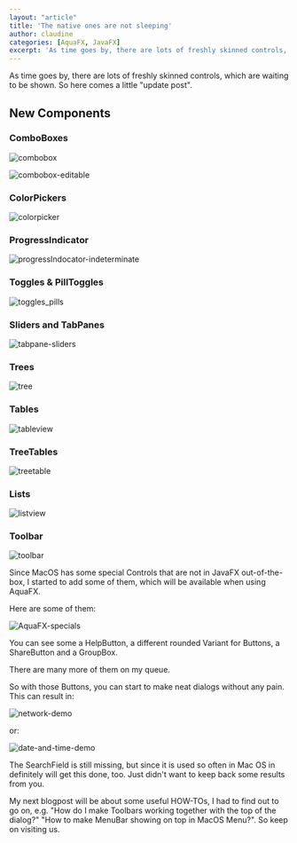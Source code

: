 ```yaml
---
layout: "article"
title: 'The native ones are not sleeping'
author: claudine
categories: [AquaFX, JavaFX]
excerpt: 'As time goes by, there are lots of freshly skinned controls, which are waiting to be shown. So here comes a little update.'
---
```

As time goes by, there are lots of freshly skinned controls, which are waiting to be shown. So here comes a little "update post".

## New Components

### ComboBoxes

![combobox](/assets/posts/guigarage-legacy/combobox.png)

![combobox-editable](/assets/posts/guigarage-legacy/combobox-editable.png)

### ColorPickers

![colorpicker](/assets/posts/guigarage-legacy/colorpicker.png)

### ProgressIndicator

![progressIndocator-indeterminate](/assets/posts/guigarage-legacy/progressIndocator-indeterminate.png)

### Toggles & PillToggles

![toggles_pills](/assets/posts/guigarage-legacy/toggles_pills.png)

### Sliders and TabPanes

![tabpane-sliders](/assets/posts/guigarage-legacy/tabpane-sliders.png)

### Trees

![tree](/assets/posts/guigarage-legacy/tree.png)

### Tables

![tableview](/assets/posts/guigarage-legacy/tableview.png)

### TreeTables

![treetable](/assets/posts/guigarage-legacy/treetable.png)

### Lists

![listview](/assets/posts/guigarage-legacy/listview.png)

### Toolbar

![toolbar](/assets/posts/guigarage-legacy/toolbar.png)

Since MacOS has some special Controls that are not in JavaFX out-of-the-box, I started to add some of them, which will be available when using AquaFX.

Here are some of them:

![AquaFX-specials](/assets/posts/guigarage-legacy/AquaFX-specials.png)

You can see some a HelpButton, a different rounded Variant for Buttons, a ShareButton and a GroupBox.

There are many more of them on my queue.

So with those Buttons, you can start to make neat dialogs without any pain. This can result in:

![network-demo](/assets/posts/guigarage-legacy/network-demo.png)

or:

![date-and-time-demo](/assets/posts/guigarage-legacy/date-and-time-demo.png)

The SearchField is still missing, but since it is used so often in Mac OS in definitely will get this done, too. Just didn't want to keep back some results from you.

My next blogpost will be about some useful HOW-TOs, I had to find out to go on, e.g. "How do I make Toolbars working together with the top of the dialog?" "How to make MenuBar showing on top in MacOS Menu?". So keep on visiting us.
